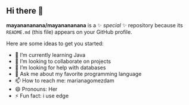 ## Hi there 👋


**mayanananana/mayanananana** is a ✨ _special_ ✨ repository because its `README.md` (this file) appears on your GitHub profile.

Here are some ideas to get you started:

- 🌱 I’m currently learning Java
- 👯 I’m looking to collaborate on projects
- 🤔 I’m looking for help with databases
- 💬 Ask me about my favorite programming language
- 📫 How to reach me: marianagomezdam   
- 😄 Pronouns: Her
- ⚡ Fun fact: i use edge

